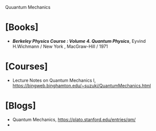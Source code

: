 Quuantum Mechanics


# [Books]
+ ***Berkeley Physics Course : Volume 4. Quantum Physics***, Eyvind H.Wichmann / New York , MacGraw-Hill / 1971

# [Courses]
+ Lecture Notes on Quantum Mechanics I, https://bingweb.binghamton.edu/~suzuki/QuantumMechanics.html

# [Blogs]
+ Quantum Mechanics, https://plato.stanford.edu/entries/qm/
+ 

